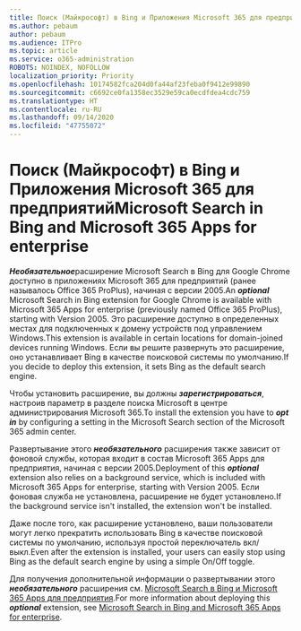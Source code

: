 ```yaml
---
title: Поиск (Майкрософт) в Bing и Приложения Microsoft 365 для предприятий
ms.author: pebaum
author: pebaum
ms.audience: ITPro
ms.topic: article
ms.service: o365-administration
ROBOTS: NOINDEX, NOFOLLOW
localization_priority: Priority
ms.openlocfilehash: 10174582fca204d0fa44af23feba0f9412e99890
ms.sourcegitcommit: c6692ce0fa1358ec3529e59ca0ecdfdea4cdc759
ms.translationtype: HT
ms.contentlocale: ru-RU
ms.lasthandoff: 09/14/2020
ms.locfileid: "47755072"
---
```

# <a name="microsoft-search-in-bing-and-microsoft-365-apps-for-enterprise"></a><span data-ttu-id="4198f-102">Поиск (Майкрософт) в Bing и Приложения Microsoft 365 для предприятий</span><span class="sxs-lookup"><span data-stu-id="4198f-102">Microsoft Search in Bing and Microsoft 365 Apps for enterprise</span></span>

<span data-ttu-id="4198f-103">***Необязательное***расширение Microsoft Search в Bing для Google Chrome доступно в приложениях Microsoft 365 для предприятий (ранее называлось Office 365 ProPlus), начиная с версии 2005.</span><span class="sxs-lookup"><span data-stu-id="4198f-103">An ***optional*** Microsoft Search in Bing extension for Google Chrome is available with Microsoft 365 Apps for enterprise (previously named Office 365 ProPlus), starting with Version 2005.</span></span> <span data-ttu-id="4198f-104">Это расширение доступно в определенных местах для подключенных к домену устройств под управлением Windows.</span><span class="sxs-lookup"><span data-stu-id="4198f-104">This extension is available in certain locations for domain-joined devices running Windows.</span></span> <span data-ttu-id="4198f-105">Если вы решите развернуть это расширение, оно устанавливает Bing в качестве поисковой системы по умолчанию.</span><span class="sxs-lookup"><span data-stu-id="4198f-105">If you decide to deploy this extension, it sets Bing as the default search engine.</span></span>

<span data-ttu-id="4198f-106">Чтобы установить расширение, вы должны ***зарегистрироваться***, настроив параметр в разделе поиска Microsoft в центре администрирования Microsoft 365.</span><span class="sxs-lookup"><span data-stu-id="4198f-106">To install the extension you have to ***opt in*** by configuring a setting in the Microsoft Search section of the Microsoft 365 admin center.</span></span>

<span data-ttu-id="4198f-107">Развертывание этого ***необязательного*** расширения также зависит от фоновой службы, которая входит в состав Microsoft 365 Apps для предприятия, начиная с версии 2005.</span><span class="sxs-lookup"><span data-stu-id="4198f-107">Deployment of this ***optional*** extension also relies on a background service, which is included with Microsoft 365 Apps for enterprise, starting with Version 2005.</span></span> <span data-ttu-id="4198f-108">Если фоновая служба не установлена, расширение не будет установлено.</span><span class="sxs-lookup"><span data-stu-id="4198f-108">If the background service isn't installed, the extension won't be installed.</span></span>

<span data-ttu-id="4198f-109">Даже после того, как расширение установлено, ваши пользователи могут легко прекратить использовать Bing в качестве поисковой системы по умолчанию, используя простой переключатель вкл/выкл.</span><span class="sxs-lookup"><span data-stu-id="4198f-109">Even after the extension is installed, your users can easily stop using Bing as the default search engine by using a simple On/Off toggle.</span></span>

<span data-ttu-id="4198f-110">Для получения дополнительной информации о развертывании этого ***необязательного*** расширения см. [Microsoft Search в Bing и Microsoft 365 Apps для предприятия](https://docs.microsoft.com/deployoffice/microsoft-search-bing).</span><span class="sxs-lookup"><span data-stu-id="4198f-110">For more information about deploying this ***optional*** extension, see [Microsoft Search in Bing and Microsoft 365 Apps for enterprise](https://docs.microsoft.com/deployoffice/microsoft-search-bing).</span></span>